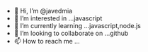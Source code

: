 - 👋 Hi, I’m @javedmia
- 👀 I’m interested in ...javascript
- 🌱 I’m currently learning ...javascript,node.js
- 💞️ I’m looking to collaborate on ...github
- 📫 How to reach me ...

<!---
javedmia/javedmia is a ✨ special ✨ repository because its `README.md` (this file) appears on your GitHub profile.
You can click the Preview link to take a look at your changes.
--->
